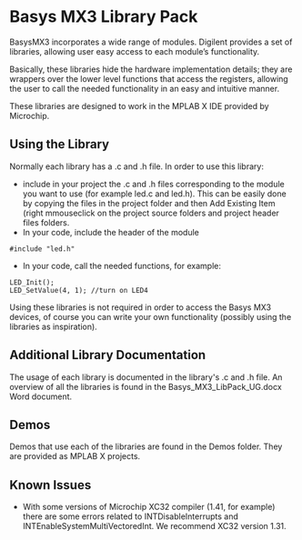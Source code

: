 # Basys MX3 Library Pack

BasysMX3 incorporates a wide range of modules. Digilent provides a set of libraries, allowing user 
easy access to each module’s functionality.

Basically, these libraries hide the hardware implementation details; they are wrappers over the 
lower level functions that access the registers, allowing the user to call the needed functionality 
in an easy and intuitive manner.

These libraries are designed to work in the MPLAB X IDE provided by Microchip.

## Using the Library

Normally each library has a .c and .h file. In order to use this library:

* include in your project the .c and .h files corresponding to the module you want to use (for 
 example led.c and led.h). This can be easily done by copying the files in the project folder and 
 then Add Existing Item (right mmouseclick on the project source folders and  project header files folders.
* In your code, include the header of the module
 
~~~~
#include "led.h"
~~~~

* In your code, call the needed functions, for example:

~~~~
LED_Init();  
LED_SetValue(4, 1); //turn on LED4
~~~~

Using these libraries is not required in order to access the Basys MX3 devices, of course you can write your own functionality (possibly using the libraries as inspiration).

## Additional Library Documentation

The usage of each library is documented in the library's .c and .h file. An overview of all the libraries is found in the Basys_MX3_LibPack_UG.docx Word document.

## Demos

Demos that use each of the libraries are found in the Demos folder. They are provided as MPLAB X projects. 

## Known Issues

* With some versions of Microchip XC32 compiler (1.41, for example) there are some errors related to INTDisableInterrupts and INTEnableSystemMultiVectoredInt. We recommend XC32 version 1.31. 






